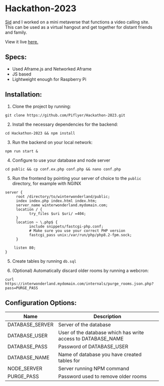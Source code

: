 # Hackathon-2023
[Sid](https://github.com/Sid220) and I worked on a mini metaverse that functions a video calling site. This can be used as a virtual hangout and get together for distant friends and family.

View it live [here.](https://winterwonderland.plios.tech/)

## Specs:
* Used Aframe.js and Networked Aframe
* JS based
* Lightweight enough for Raspberry Pi

## Installation:

1) Clone the project by running:

`git clone https://github.com/Piflyer/Hackathon-2023.git`

2) Install the necessary dependencies for the backend:

`cd Hackathon-2023 && npm install`

3) Run the backend on your local network:

`npm run start &`

4) Configure to use your database and node server

`cd public && cp conf.ex.php conf.php && nano conf.php`

5) Run the frontend by pointing your server of choice to the `public` directory, for example with NGINX

```nginx
server {
     root /directory/to/winterwonderland/public;
     index index.php index.html index.htm;
     server_name winterwonderland.mydomain.com;
     location / {
           try_files $uri $uri/ =404;
     }
     location ~ \.php$ {
           include snippets/fastcgi-php.conf;
           # Make sure you use your correct PHP version
           fastcgi_pass unix:/var/run/php/php8.2-fpm.sock;
     }

    listen 80;
}
```

5) Create tables by running `db.sql`

6) (Optional) Automatically discard older rooms by running a webcron:

`curl https://interwonderland.mydomain.com/internals/purge_rooms.json.php?pass=PURGE_PASS`

## Configuration Options:

| Name            | Description                                                  |
|-----------------|--------------------------------------------------------------|
| DATABASE_SERVER | Server of the database                                       |
| DATABASE_USER   | User of the database which has write access to DATABASE_NAME |
| DATABASE_PASS   | Password of DATABASE_USER                                    |
| DATABASE_NAME   | Name of database you have created tables for                 |
| NODE_SERVER     | Server running NPM command                                   |
| PURGE_PASS      | Password used to remove older rooms                          |